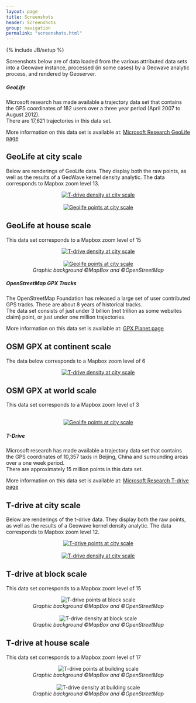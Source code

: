 ```yaml
---
layout: page
title: Screenshots
header: Screenshots
group: navigation
permalink: "screenshots.html"
---
```

{% include JB/setup %}


Screenshots below are of data loaded from the various attributed data sets into a Geowave instance, processed (in some cases) by a Geowave analytic process, and rendered by Geoserver.  <br/>


<div class="note info">
  <h5>GeoLife</h5>
  <p>
	Microsoft research has made available a trajectory data set that contains the GPS coordinates of 182 users over a three year period (April 2007 to August 2012).<br/>
	There are 17,621 trajectories in this data set.
  </p><p>
	More information on this data set is available at: 
	<a href="http://research.microsoft.com/jump/131675" target="_blank">Microsoft Research GeoLife page</a><br/>
  </p>
</div>


## GeoLife at city scale
<p>Below are renderings of GeoLife data.  They display both the raw points, as well as the results of a GeoWave kernel density analytic.  The data corresponds to Mapbox zoom level 13.</p>  
<p align="center">
	<a href="https://ngageoint.github.io/geowave/assets/images/geolife-density-13.jpg" target="_blank"><img align="center" src="https://ngageoint.github.io/geowave/assets/images/geolife-density-13-thumb.jpg" alt="T-drive density at city scale"></a><br/>
	<br/>
	<a href="https://ngageoint.github.io/geowave/assets/images/geolife-points-13.jpg" target="_blank"><img align="center" src="https://ngageoint.github.io/geowave/assets/images/geolife-points-13-thumb.jpg" alt="Geolife points at city scale"></a>
</p>

## GeoLife at house scale
<p>This data set corresponds to a Mapbox zoom level of 15</p>  
<p align="center">
	<a href="https://ngageoint.github.io/geowave/assets/images/geolife-density-17-full.jpg" target="_blank"><img align="center" src="https://ngageoint.github.io/geowave/assets/images/geolife-density-17-thumb.jpg" alt="T-drive density at city scale"></a><br/>
	<br/>
	<a href="https://ngageoint.github.io/geowave/assets/images/geolife-points-17-full.jpg" target="_blank"><img align="center" src="https://ngageoint.github.io/geowave/assets/images/geolife-points-17-thumb.jpg" alt="Geolife points at city scale"></a><br/>
	<i>Graphic background &copy;MapBox and &copy;OpenStreetMap</i>
</p>



<div class="note info">
  <h5>OpenStreetMap GPX Tracks </h5>
  <p>
	The OpenStreetMap Foundation has released a large set of user contributed GPS tracks.  These are about 8 years of historical tracks.<br/>
	The data set consists of just under 3 billion (not trillion as some websites claim) point, or just under one million trajectories.
  </p><p>
	More information on this data set is available at: 
	<a href="http://wiki.openstreetmap.org/wiki/Planet.gpx" target="_blank">GPX Planet page</a><br/>
  </p>
</div>


## OSM GPX at continent scale
<p>The data below corresponds to a Mapbox zoom level of 6</p>  
<p align="center">
	<a href="https://ngageoint.github.io/geowave/assets/images/osmgpx-full.jpg" target="_blank"><img align="center" src="https://ngageoint.github.io/geowave/assets/images/osmgpx-thumb.jpg" alt="T-drive density at city scale"></a><br/>
	
</p>

## OSM GPX at world scale
<p>This data set corresponds to a Mapbox zoom level of 3</p>  
<p align="center">
	<br/>
	<a href="https://ngageoint.github.io/geowave/assets/images/osmgpx-world-full.jpg" target="_blank"><img align="center" src="https://ngageoint.github.io/geowave/assets/images/osmgpx-world-thumb.jpg" alt="Geolife points at city scale"></a>
</p>






<div class="note info">
  <h5>T-Drive</h5>
  <p>
	Microsoft research has made available a trajectory data set that contains the GPS coordinates of 10,357 taxis in Beijing, China and surrounding areas over 	a one week period.<br/>
	There are approximately 15 million points in this data set.
  </p><p>
	More information on this data set is available at: 
	<a href="http://research.microsoft.com/apps/pubs/?id=152883" target="_blank">Microsoft Research T-drive page</a><br/>
  </p>
</div>


## T-drive at city scale
<p>Below are renderings of the t-drive data.  They display both the raw points, as well as the results of a Geowave kernel density analytic.  The data corresponds to Mapbox zoom level 12.</p>  
<p align="center">
	<a href="https://ngageoint.github.io/geowave/assets/images/t-drive-points-12-full.jpg" target="_blank"><img align="center" src="https://ngageoint.github.io/geowave/assets/images/t-drive-points-12-thumb.jpg" alt="T-drive points at city scale"></a><br/>
	<br/>
	<a href="https://ngageoint.github.io/geowave/assets/images/t-drive-density-12-full.jpg" target="_blank"><img align="center" src="https://ngageoint.github.io/geowave/assets/images/t-drive-density-12-thumb.jpg" alt="T-drive density at city scale"></a>

</p>



## T-drive at block scale
<p>This data set corresponds to a Mapbox zoom level of 15</p>  
<p align="center">
	<img align="center" src="https://ngageoint.github.io/geowave/assets/images/t-drive-points-2.jpg" alt="T-drive points at block scale"><br/>
	<i>Graphic background &copy;MapBox and &copy;OpenStreetMap</i><br/><br/>
	<img align="center" src="https://ngageoint.github.io/geowave/assets/images/t-drive-density-2.jpg" alt="T-drive density at block scale"><br/>
	<i>Graphic background &copy;MapBox and &copy;OpenStreetMap</i>
</p>


## T-drive at house scale
<p>This data set corresponds to a Mapbox zoom level of 17</p>  
<p align="center">
	<img align="center" src="https://ngageoint.github.io/geowave/assets/images/t-drive-points-3.jpg" alt="T-drive points at building scale"><br/>
	<i>Graphic background &copy;MapBox and &copy;OpenStreetMap</i><br/><br/>
	<img align="center" src="https://ngageoint.github.io/geowave/assets/images/t-drive-density-3.jpg" alt="T-drive density at building scale"><br/>
	<i>Graphic background &copy;MapBox and &copy;OpenStreetMap</i>
</p>




